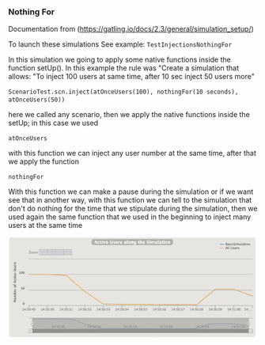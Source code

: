### Nothing For

Documentation from (https://gatling.io/docs/2.3/general/simulation_setup/)

To launch these simulations 
See example: `TestInjectionsNothingFor`


In this simulation we going to apply some native functions inside the function setUp(). 
In this example the rule was "Create a simulation that allows: "To inject 100 users at same time, after 10 sec inject 50 users more"

```
ScenarioTest.scn.inject(atOnceUsers(100), nothingFor(10 seconds), atOnceUsers(50))
```

here we called any scenario, then we apply the native functions inside the setUp; in this case we used
```
atOnceUsers
```
with this function we can inject any user number at the same time, after that we apply the function
```
nothingFor
```
With this function we can make a pause during the simulation or if we want see that in another way, with this function we can tell to the simulation that don't do nothing for the time that we stipulate during the simulation,
then we used again the same function  that we used in the beginning to inject many users at the same time

![Simulation Curve](img/nothingForCurve.png)